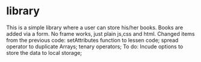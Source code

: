 # library
This is a simple library where a user can store his/her books.
Books are added via a form.
No frame works, just plain js,css and html.
Changed items from the previous code: 
  setAttributes function to lessen code;
  spread operator to duplicate Arrays;
  tenary operators;
 To do: Incude options to store the data to local storage;
  
